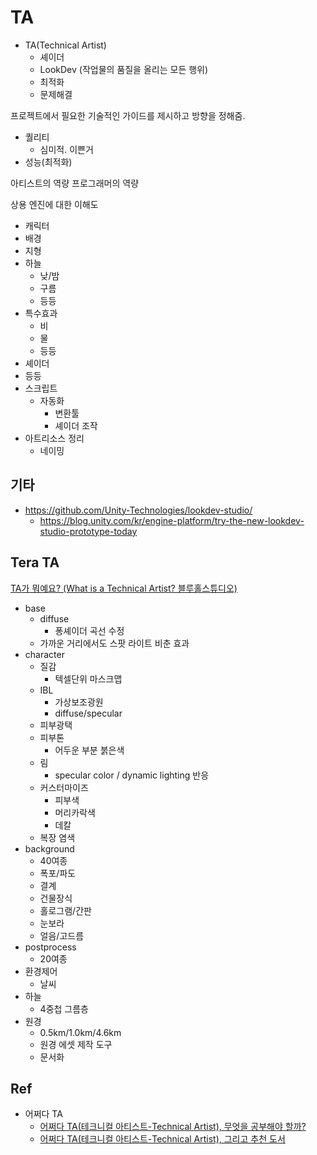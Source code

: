 # TA

- TA(Technical Artist)
  - 셰이더
  - LookDev (작업물의 품질을 올리는 모든 행위)
  - 최적화
  - 문제해결

프로젝트에서 필요한 기술적인 가이드를 제시하고 방향을 정해줌.

- 퀄리티
  - 심미적. 이쁜거
- 성능(최적화)


아티스트의 역량
프로그래머의 역량

상용 엔진에 대한 이해도

- 캐릭터
- 배경
- 지형
- 하늘
  - 낮/밤
  - 구름
  - 등등
- 특수효과
  - 비
  - 물
  - 등등
- 셰이더
- 등등
- 스크립트
  - 자동화
    - 변환툴
    - 셰이더 조작
- 아트리소스 정리
  - 네이밍


## 기타

- <https://github.com/Unity-Technologies/lookdev-studio/>
  - <https://blog.unity.com/kr/engine-platform/try-the-new-lookdev-studio-prototype-today>

## Tera TA

[TA가 뭐예요? (What is a Technical Artist? 블루홀스튜디오)](https://www.slideshare.net/valhashi/ta-what-is-ta)

- base
  - diffuse
    - 퐁셰이더 곡선 수정
  - 가까운 거리에서도 스팟 라이트 비춘 효과
- character
  - 질감
    - 텍셀단위 마스크맵
  - IBL
    - 가상보조광원
    - diffuse/specular
  - 피부광택
  - 피부톤
    - 어두운 부분 붉은색
  - 림
    - specular color / dynamic lighting 반응
  - 커스터마이즈
    - 피부색
    - 머리카락색
    - 데칼
  - 복장 염색
- background
  - 40여종
  - 폭포/파도
  - 결계
  - 건물장식
  - 홀로그램/간판
  - 눈보라
  - 얼음/고드름
- postprocess
  - 20여종
- 환경제어
  - 날씨
- 하늘
  - 4중첩 그름층
- 원경
  - 0.5km/1.0km/4.6km
  - 원경 에셋 제작 도구
  - 문서화

## Ref

- 어쩌다 TA
  - [어쩌다 TA(테크니컬 아티스트-Technical Artist), 무엇을 공부해야 할까?](https://www.youtube.com/watch?v=hwvRFAvQ5ww)
  - [어쩌다 TA(테크니컬 아티스트-Technical Artist), 그리고 추천 도서](https://www.youtube.com/watch?v=wtYKz8bsSdg)
